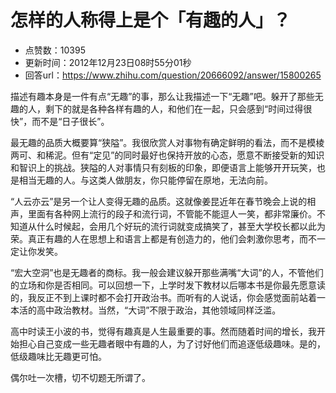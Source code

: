 # 怎样的人称得上是个「有趣的人」？
- 点赞数：10395
- 更新时间：2012年12月23日08时55分01秒
- 回答url：https://www.zhihu.com/question/20666092/answer/15800265
<body>
 <p data-pid="_SjLEMAp">描述有趣本身是一件有点“无趣”的事，那么让我描述一下“无趣”吧。躲开了那些无趣的人，剩下的就是各种各样有趣的人，和他们在一起，只会感到“时间过得很快”，而不是“日子很长”。</p>
 <p data-pid="OzcfMfq4">最无趣的品质大概要算“狭隘”。我很欣赏人对事物有确定鲜明的看法，而不是模棱两可、和稀泥。但有“定见”的同时最好也保持开放的心态，愿意不断接受新的知识和智识上的挑战。狭隘的人对事情只有刻板的印象，即便语言上能够开开玩笑，也是相当无趣的人。与这类人做朋友，你只能停留在原地，无法向前。</p>
 <p data-pid="DdrWwr0T">“人云亦云”是另一个让人变得无趣的品质。这就像姜昆近年在春节晚会上说的相声，里面有各种网上流行的段子和流行词，不管能不能逗人一笑，都非常廉价。不知道从什么时候起，会用几个好玩的流行词就变成搞笑了，甚至大学校长都以此为荣。真正有趣的人在思想上和语言上都是有创造力的，他们会刺激你思考，而不一定让你发笑。</p>
 <p data-pid="bOTFDGi1">“宏大空洞”也是无趣者的商标。我一般会建议躲开那些满嘴“大词”的人，不管他们的立场和你是否相同。可以回想一下，上学时发下教材以后哪本书是你最先愿意读的，我反正不到上课时都不会打开政治书。而听有的人说话，你会感觉面前站着一本活的高中政治教材。当然，“大词”不限于政治，其他领域同样泛滥。</p>
 <p data-pid="onz50tlB">高中时读王小波的书，觉得有趣真是人生最重要的事。然而随着时间的增长，我开始担心自己变成一些无趣者眼中有趣的人，为了讨好他们而追逐低级趣味。是的，低级趣味比无趣更可怕。</p>
 <p data-pid="txrUNliN">偶尔吐一次槽，切不切题无所谓了。</p>
</body>